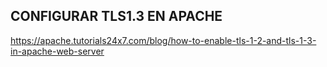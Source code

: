 
## CONFIGURAR TLS1.3 EN APACHE

https://apache.tutorials24x7.com/blog/how-to-enable-tls-1-2-and-tls-1-3-in-apache-web-server
